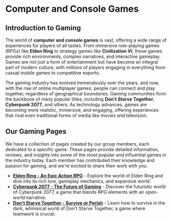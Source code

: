 # Computer and Console Games

## Introduction to Gaming

The world of **computer and console games** is vast, offering a wide range of experiences for players of all tastes. From immersive role-playing games (RPGs) like **Elden Ring** to strategy games like **Civilization VI**, these games provide rich environments, complex narratives, and interactive gameplay. Games are not just a form of entertainment but have become an integral part of modern culture, with millions of players engaging in everything from casual mobile games to competitive esports.

The gaming industry has evolved tremendously over the years, and now, with the rise of online multiplayer games, people can connect and play together, regardless of geographical boundaries. Gaming communities form the backbone of many popular titles, including **Don't Starve Together**, **Cyberpunk 2077**, and others. As technology advances, games are becoming more realistic, immersive, and engaging, offering experiences that rival even traditional forms of media like movies and television.

## Our Gaming Pages

We have a collection of pages created by our group members, each dedicated to a specific game. These pages provide detailed information, reviews, and insights into some of the most popular and influential games in the industry today. Each member has contributed their knowledge and passion for gaming, and we're excited to share their work with you.

- [**Elden Ring - An Epic Action RPG**](#) - Explore the world of Elden Ring and dive into its rich lore, gameplay mechanics, and expansive world.
- [**Cyberpunk 2077 - The Future of Gaming**](#) - Discover the futuristic world of Cyberpunk 2077, a game that blends RPG elements with an open-world narrative.
- [**Don't Starve Together - Survive or Perish**](#) - Learn how to survive in the dark, whimsical world of Don't Starve Together, a game where teamwork is crucial.
